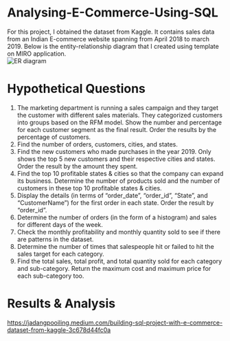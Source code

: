 # Analysing-E-Commerce-Using-SQL
For this project, I obtained the dataset from Kaggle. It contains sales data from an Indian E-commerce website spanning from April 2018 to march 2019. Below is the entity-relationship diagram that I created using template on MIRO application. <br>
<img src="https://miro.medium.com/max/1050/1*7K1z19CMh_P0KJvJHoo1Eg.jpeg" alt="ER diagram">

# Hypothetical Questions
1. The marketing department is running a sales campaign and they target the customer with different sales materials. They categorized customers into groups based on the RFM model. Show the number and percentage for each customer segment as the final result. Order the results by the percentage of customers.
2. Find the number of orders, customers, cities, and states.
3. Find the new customers who made purchases in the year 2019. Only shows the top 5 new customers and their respective cities and states. Order the result by the amount they spent.
4. Find the top 10 profitable states & cities so that the company can expand its business. Determine the number of products sold and the number of customers in these top 10 profitable states & cities.
5. Display the details (in terms of “order_date”, “order_id”, “State”, and “CustomerName”) for the first order in each state. Order the result by “order_id”.
6. Determine the number of orders (in the form of a histogram) and sales for different days of the week.
7. Check the monthly profitability and monthly quantity sold to see if there are patterns in the dataset.
8. Determine the number of times that salespeople hit or failed to hit the sales target for each category.
9. Find the total sales, total profit, and total quantity sold for each category and sub-category. Return the maximum cost and maximum price for each sub-category too.

# Results & Analysis
https://jadangpooiling.medium.com/building-sql-project-with-e-commerce-dataset-from-kaggle-3c678d44fc0a
